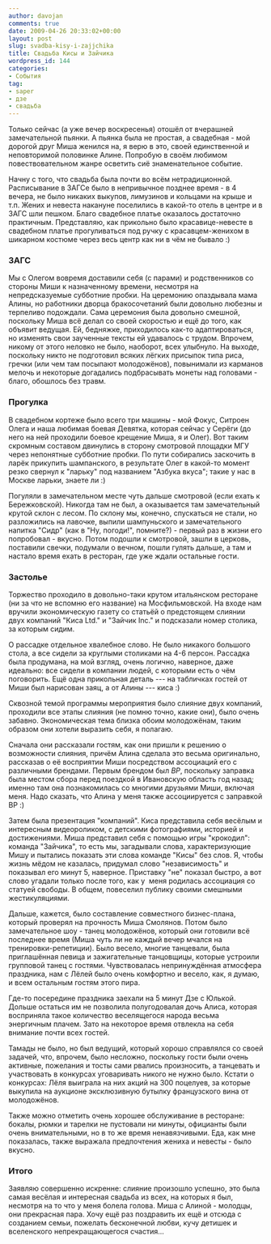 ```yaml
---
author: davojan
comments: true
date: 2009-04-26 20:33:02+00:00
layout: post
slug: svadba-kisy-i-zajjchika
title: Свадьба Кисы и Зайчика
wordpress_id: 144
categories:
- События
tag:
- saper
- дзе
- свадьба
---
```


Только сейчас (а уже вечер воскресенья) отошёл от вчерашней замечательной пьянки. А пьянка была не
простая, а свадебная - мой дорогой друг Миша женился на, я верю в это, своей единственной и
неповторимой половинке Алине. Попробую в своём любимом повествовательном жанре осветить сиё
знаменательное событие. <!--more-->

Начну с того, что свадьба была почти во всём нетрадиционной. Расписывание в ЗАГСе было в
непривычное позднее время - в 4 вечера, не было никаких выкупов, лимузинов и кольцами на крыше и
т.п. Жених и невеста накануне поселились в какой-то отель в центре и в ЗАГС шли пешком. Благо
свадебное платье оказалось достаточно практичным. Представляю, как прикольно было красавице-невесте
в свадебном платье прогуливаться под ручку с красавцем-женихом в шикарном костюме через весь центр
как ни в чём не бывало :)


### ЗАГС

Мы с Олегом вовремя доставили себя (с парами) и родственников со стороны Миши к назначенному
времени, несмотря на непредсказуемые субботние пробки. На церемонию опаздывала мама Алины, но
работники дворца бракосочетаний были довольно любезны и терпеливо подождали. Сама церемония была
довольно смешной, поскольку Миша всё делал со своей скоростью и ещё до того, как объявит ведущая.
Ей, бедняжке, приходилось как-то адаптироваться, но изменять свои заученные тексты ей удавалось с
трудом. Впрочем, никому от этого неловко не было, наоборот, всех улыбнуло. На выходе, поскольку
никто не подготовил всяких лёгких присыпок типа риса, гречки (или чем там посыпают молодожёнов),
повынимали из карманов мелочь и некоторые догадались подбрасывать монеты над головами - благо,
обошлось без травм.


### Прогулка

В свадебном кортеже было всего три машины - мой Фокус, Ситроен Олега и наша любимая боевая Девятка,
которая сейчас у Серёги (до него на ней проходили боевое крещение Миша, я и Олег). Вот таким
скромным составом двинулись в сторону смотровой площадки МГУ через непонятные субботние пробки. По
пути собирались заскочить в ларёк прикупить шампанского, в результате Олег в какой-то момент резко
свернул к "ларьку" под названием "Азбука вкуса"; такие у нас в Москве ларьки, знаете ли :)

Погуляли в замечательном месте чуть дальше смотровой (если ехать к Бережковской). Никогда там не
был, а оказывается там замечательный крутой склон с лесом. По склону мы, конечно, спускаться не
стали, но разложились на лавочке, выпили шампуньского и замечательного напитка "Сидр" (как в "Ну,
погоди!", помните?) - первый раз в жизни его попробовал - вкусно. Потом подошли к смотровой, зашли
в церковь, поставили свечки, подумали о вечном, пошли гулять дальше, а там и настало время ехать в
ресторан, где уже ждали остальные гости.


### Застолье

Торжество проходило в довольно-таки крутом итальянском ресторане (ни за что не вспомню его
название) на Мосфильмовской. На входе нам вручили экономическую газету со статьёй о предстоящем
слиянии двух компаний "Киса Ltd." и "Зайчик Inc." и подсказали номер столика, за которым сидим.

О рассадке отдельное хвалебное слово. Не было никакого большого стола, а все сидели за круглыми
столиками на 4-6 персон. Рассадка была продумана, на мой взгляд, очень логично, наверное, даже
идеально: все сидели в компании людей, с которыми есть о чём поговорить. Ещё одна прикольная деталь
--- на табличках гостей от Миши был нарисован заяц, а от Алины --- киса :)

Сквозной темой программы мероприятия было слияние двух компаний, проходили все этапы слияния (не
помню точно, какие они), было очень забавно. Экономическая тема близка обоим молодожёнам, таким
образом они хотели выразить себя, я полагаю.

Сначала они рассказали гостям, как они пришли к решению о возможности слияния, причём Алина сделала
это весьма оригинально, рассказав о её восприятии Миши посредством ассоциаций его с различными
брендами. Первым брендом был _BP_, поскольку заправка была местом сбора перед поездкой в Ивановскую
область год назад; именно там она познакомилась со многими друзьями Миши, включая меня. Надо
сказать, что Алина у меня также ассоциируется с заправкой BP :)

Затем была презентация "компаний". Киса представила себя весёлым и интересным видеороликом, с
детскими фотографиями, историей и достижениями. Миша представил себя с помощью игры "крокодил":
команда "Зайчика", то есть мы, загадывали слова, характеризующие Мишу и пытались показать эти слова
команде "Кисы" без слов. Я, чтобы жизнь мёдом не казалась, придумал слово "независимость" и
показывал его минут 5, наверное. Приставку "не" показал быстро, а вот слово угадали только после
того, как у  меня родилась ассоциация со статуей свободы. В общем, повеселил публику своими
смешными жестикуляциями.

Дальше, кажется, было составление совместного бизнес-плана, который проверял на прочность Миша
Смолянов. Потом было замечательное шоу - танец молодожёнов, который они готовили всё последнее
время (Миша чуть ли не каждый вечер мчался на тренировки-репетиции). Было весело, многие танцевали,
была приглашённая певица и зажигательные танцовщицы, которые устроили групповой танец с гостями.
Чувствовалась непринуждённая атмосфера праздника, нам с Лёлей было очень комфортно и весело, как, я
думаю, и всем остальным гостям этого пира.

Где-то посередине праздника заехали на 5 минут Дзе с Юлькой. Дольше остаться им не позволила
полугодовалая дочь Алиса, которая восприняла такое количество веселящегося народа весьма энергичным
плачем. Зато на некоторое время отвлекла на себя внимание почти всех гостей.

Тамады не было, но был ведущий, который хорошо справлялся со своей задачей, что, впрочем, было
несложно, поскольку гости были очень активные, пожелания и тосты сами рвались произносить, а
танцевать и участвовать в конкурсах уговаривать никого не нужно было. Кстати о конкурсах: Лёля
выиграла на них акций на 300 поцелуев, за которые выкупила на аукционе эксклюзивную бутылку
французского вина от молодожёнов.

Также можно отметить очень хорошее обслуживание в ресторане: бокалы, рюмки и тарелки не пустовали
ни минуты, официанты были очень внимательными, но в то же время ненавязчивыми. Еда, как мне
показалась, также выражала предпочтения жениха и невесты - было вкусно.


### Итого

Заявляю совершенно искренне: слияние произошло успешно, это была самая весёлая и интересная свадьба
из всех, на которых я был, несмотря на то что у меня болела голова. Миша с Алиной - молодцы, они
прекрасная пара. Хочу ещё раз поздравить их ещё и отсюда с созданием семьи, пожелать бесконечной
любви, кучу детишек и вселенского непрекращающегося счастия...
